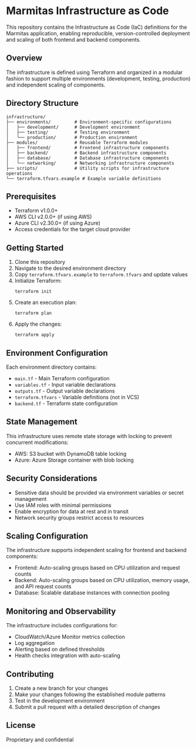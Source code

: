 # Marmitas Infrastructure as Code

This repository contains the Infrastructure as Code (IaC) definitions for the Marmitas application, enabling reproducible, version-controlled deployment and scaling of both frontend and backend components.

## Overview

The infrastructure is defined using Terraform and organized in a modular fashion to support multiple environments (development, testing, production) and independent scaling of components.

## Directory Structure

```
infrastructure/
├── environments/         # Environment-specific configurations
│   ├── development/      # Development environment
│   ├── testing/          # Testing environment
│   └── production/       # Production environment
├── modules/              # Reusable Terraform modules
│   ├── frontend/         # Frontend infrastructure components
│   ├── backend/          # Backend infrastructure components
│   ├── database/         # Database infrastructure components
│   └── networking/       # Networking infrastructure components
├── scripts/              # Utility scripts for infrastructure operations
└── terraform.tfvars.example # Example variable definitions
```

## Prerequisites

- Terraform v1.0.0+
- AWS CLI v2.0.0+ (if using AWS)
- Azure CLI v2.30.0+ (if using Azure)
- Access credentials for the target cloud provider

## Getting Started

1. Clone this repository
2. Navigate to the desired environment directory
3. Copy `terraform.tfvars.example` to `terraform.tfvars` and update values
4. Initialize Terraform:
   ```
   terraform init
   ```
5. Create an execution plan:
   ```
   terraform plan
   ```
6. Apply the changes:
   ```
   terraform apply
   ```

## Environment Configuration

Each environment directory contains:

- `main.tf` - Main Terraform configuration
- `variables.tf` - Input variable declarations
- `outputs.tf` - Output variable declarations
- `terraform.tfvars` - Variable definitions (not in VCS)
- `backend.tf` - Terraform state configuration

## State Management

This infrastructure uses remote state storage with locking to prevent concurrent modifications:

- AWS: S3 bucket with DynamoDB table locking
- Azure: Azure Storage container with blob locking

## Security Considerations

- Sensitive data should be provided via environment variables or secret management
- Use IAM roles with minimal permissions
- Enable encryption for data at rest and in transit
- Network security groups restrict access to resources

## Scaling Configuration

The infrastructure supports independent scaling for frontend and backend components:

- Frontend: Auto-scaling groups based on CPU utilization and request counts
- Backend: Auto-scaling groups based on CPU utilization, memory usage, and API request counts
- Database: Scalable database instances with connection pooling

## Monitoring and Observability

The infrastructure includes configurations for:

- CloudWatch/Azure Monitor metrics collection
- Log aggregation
- Alerting based on defined thresholds
- Health checks integration with auto-scaling

## Contributing

1. Create a new branch for your changes
2. Make your changes following the established module patterns
3. Test in the development environment
4. Submit a pull request with a detailed description of changes

## License

Proprietary and confidential 